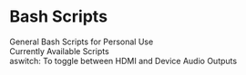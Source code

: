 # Bash Scripts
General Bash Scripts for Personal Use  
Currently Available Scripts  
aswitch: To toggle between HDMI and Device Audio Outputs  
